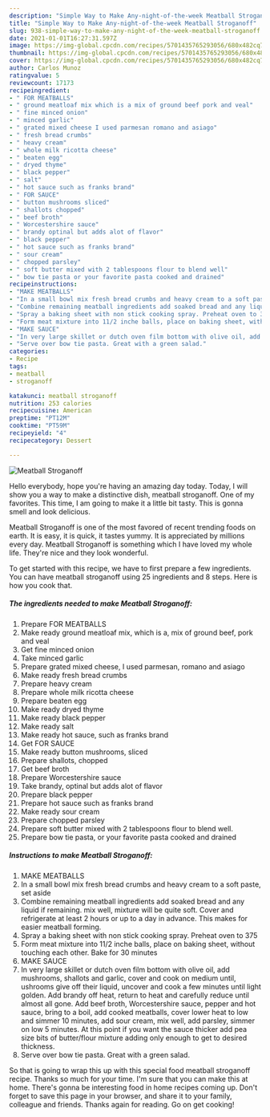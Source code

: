 ```yaml
---
description: "Simple Way to Make Any-night-of-the-week Meatball Stroganoff"
title: "Simple Way to Make Any-night-of-the-week Meatball Stroganoff"
slug: 938-simple-way-to-make-any-night-of-the-week-meatball-stroganoff
date: 2021-01-01T16:27:31.597Z
image: https://img-global.cpcdn.com/recipes/5701435765293056/680x482cq70/meatball-stroganoff-recipe-main-photo.jpg
thumbnail: https://img-global.cpcdn.com/recipes/5701435765293056/680x482cq70/meatball-stroganoff-recipe-main-photo.jpg
cover: https://img-global.cpcdn.com/recipes/5701435765293056/680x482cq70/meatball-stroganoff-recipe-main-photo.jpg
author: Carlos Munoz
ratingvalue: 5
reviewcount: 17173
recipeingredient:
- " FOR MEATBALLS"
- " ground meatloaf mix which is a mix of ground beef pork and veal"
- " fine minced onion"
- " minced garlic"
- " grated mixed cheese I used parmesan romano and asiago"
- " fresh bread crumbs"
- " heavy cream"
- " whole milk ricotta cheese"
- " beaten egg"
- " dryed thyme"
- " black pepper"
- " salt"
- " hot sauce such as franks brand"
- " FOR SAUCE"
- " button mushrooms sliced"
- " shallots chopped"
- " beef broth"
- " Worcestershire sauce"
- " brandy optinal but adds alot of flavor"
- " black pepper"
- " hot sauce such as franks brand"
- " sour cream"
- " chopped parsley"
- " soft butter mixed with 2 tablespoons flour to blend well"
- " bow tie pasta or your favorite pasta cooked and drained"
recipeinstructions:
- "MAKE MEATBALLS"
- "In a small bowl mix fresh bread crumbs and heavy cream to a soft paste, set aside"
- "Combine remaining meatball ingredients add soaked bread and any liquid if remaining. mix well, mixture will be quite soft. Cover and refrigerate at least 2 hours or up to a day in advance.  This makes for easier meatball forming."
- "Spray a baking sheet with non stick cooking spray. Preheat oven to 375"
- "Form meat mixture into 11/2 inche balls, place on baking sheet, without touching each other. Bake for 30 minutes"
- "MAKE SAUCE"
- "In very large skillet or dutch oven film bottom with olive oil, add mushrooms, shallots and garlic, cover and cook on medium until, ushrooms give off their liquid, uncover and cook a few minutes until light golden. Add brandy off heat, return to heat and carefully reduce until almost all gone. Add beef broth, Worcestershire sauce, pepper and hot sauce, bring to a boil, add cooked meatballs, cover lower heat to low and simmer 10 minutes, add sour cream, mix well, add parsley, simmer on low 5 minutes. At this point if you want the sauce thicker add pea size bits of butter/flour mixture adding only enough to get to desired thickness."
- "Serve over bow tie pasta. Great with a green salad."
categories:
- Recipe
tags:
- meatball
- stroganoff

katakunci: meatball stroganoff 
nutrition: 253 calories
recipecuisine: American
preptime: "PT12M"
cooktime: "PT59M"
recipeyield: "4"
recipecategory: Dessert

---
```



![Meatball Stroganoff](https://img-global.cpcdn.com/recipes/5701435765293056/680x482cq70/meatball-stroganoff-recipe-main-photo.jpg)

Hello everybody, hope you're having an amazing day today. Today, I will show you a way to make a distinctive dish, meatball stroganoff. One of my favorites. This time, I am going to make it a little bit tasty. This is gonna smell and look delicious.

Meatball Stroganoff is one of the most favored of recent trending foods on earth. It is easy, it is quick, it tastes yummy. It is appreciated by millions every day. Meatball Stroganoff is something which I have loved my whole life. They're nice and they look wonderful.




To get started with this recipe, we have to first prepare a few ingredients. You can have meatball stroganoff using 25 ingredients and 8 steps. Here is how you cook that.

<!--inarticleads1-->

##### The ingredients needed to make Meatball Stroganoff:

1. Prepare  FOR MEATBALLS
1. Make ready  ground meatloaf mix, which is a, mix of ground beef, pork and veal
1. Get  fine minced onion
1. Take  minced garlic
1. Prepare  grated mixed cheese, I used parmesan, romano and asiago
1. Make ready  fresh bread crumbs
1. Prepare  heavy cream
1. Prepare  whole milk ricotta cheese
1. Prepare  beaten egg
1. Make ready  dryed thyme
1. Make ready  black pepper
1. Make ready  salt
1. Make ready  hot sauce, such as franks brand
1. Get  FOR SAUCE
1. Make ready  button mushrooms, sliced
1. Prepare  shallots, chopped
1. Get  beef broth
1. Prepare  Worcestershire sauce
1. Take  brandy, optinal but adds alot of flavor
1. Prepare  black pepper
1. Prepare  hot sauce such as franks brand
1. Make ready  sour cream
1. Prepare  chopped parsley
1. Prepare  soft butter mixed with 2 tablespoons flour to blend well.
1. Prepare  bow tie pasta, or your favorite pasta cooked and drained




<!--inarticleads2-->

##### Instructions to make Meatball Stroganoff:

1. MAKE MEATBALLS
1. In a small bowl mix fresh bread crumbs and heavy cream to a soft paste, set aside
1. Combine remaining meatball ingredients add soaked bread and any liquid if remaining. mix well, mixture will be quite soft. Cover and refrigerate at least 2 hours or up to a day in advance.  This makes for easier meatball forming.
1. Spray a baking sheet with non stick cooking spray. Preheat oven to 375
1. Form meat mixture into 11/2 inche balls, place on baking sheet, without touching each other. Bake for 30 minutes
1. MAKE SAUCE
1. In very large skillet or dutch oven film bottom with olive oil, add mushrooms, shallots and garlic, cover and cook on medium until, ushrooms give off their liquid, uncover and cook a few minutes until light golden. Add brandy off heat, return to heat and carefully reduce until almost all gone. Add beef broth, Worcestershire sauce, pepper and hot sauce, bring to a boil, add cooked meatballs, cover lower heat to low and simmer 10 minutes, add sour cream, mix well, add parsley, simmer on low 5 minutes. At this point if you want the sauce thicker add pea size bits of butter/flour mixture adding only enough to get to desired thickness.
1. Serve over bow tie pasta. Great with a green salad.




So that is going to wrap this up with this special food meatball stroganoff recipe. Thanks so much for your time. I'm sure that you can make this at home. There's gonna be interesting food in home recipes coming up. Don't forget to save this page in your browser, and share it to your family, colleague and friends. Thanks again for reading. Go on get cooking!
